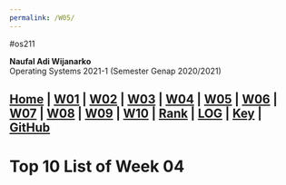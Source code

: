 ```yaml
---
permalink: /W05/
---
```

#os211

**Naufal Adi Wijanarko**<br>
Operating Systems 2021-1 (Semester Genap 2020/2021)


[Home](https://naufaladi35.github.io/os211/) |
[W01](https://naufaladi35.github.io/os211/W01/) |
[W02](https://naufaladi35.github.io/os211/W02/) |
[W03](https://naufaladi35.github.io/os211/W03/) |
[W04](https://naufaladi35.github.io/os211/W04/) |
[W05](https://naufaladi35.github.io/os211/W05/) |
[W06](https://naufaladi35.github.io/os211/W06/) |
[W07](https://naufaladi35.github.io/os211/W07/) |
[W08](https://naufaladi35.github.io/os211/W08/) |
[W09](https://naufaladi35.github.io/os211/W09/) |
[W10](https://naufaladi35.github.io/os211/W10/) |
[Rank](https://naufaladi35.github.io/os211/TXT/myrank.txt) |
[LOG](https://naufaladi35.github.io/os211/TXT/mylog.txt) |
[Key](https://naufaladi35.github.io/os211/TXT/mypubkey.txt) |
[GitHub](https://github.com/naufaladi35/os211)
---
# Top 10 List of Week 04
